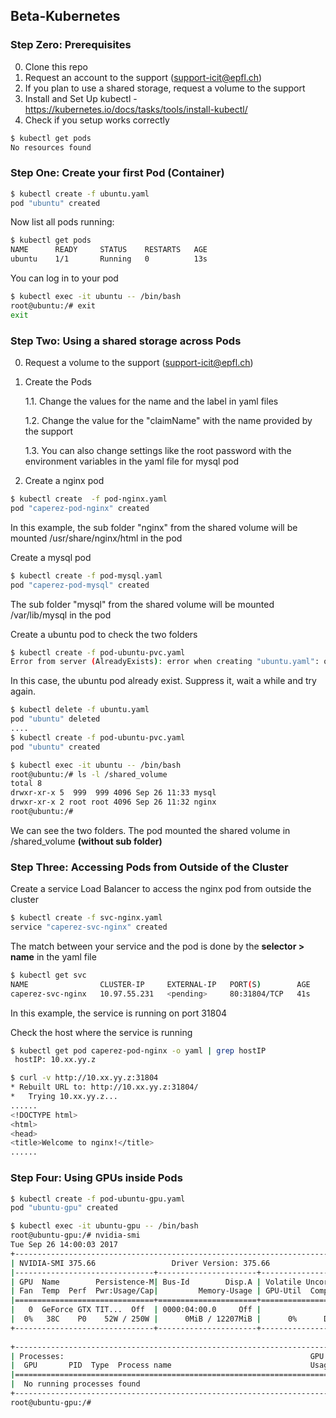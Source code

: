 ## Beta-Kubernetes

### Step Zero: Prerequisites

0. Clone this repo
1. Request an account to the support (support-icit@epfl.ch)
2. If you plan to use a shared storage, request a volume  to the support
3. Install and Set Up kubectl - https://kubernetes.io/docs/tasks/tools/install-kubectl/
4. Check if you setup works correctly
```sh
$ kubectl get pods     
No resources found
```
### Step One: Create your first Pod (Container)
```sh
$ kubectl create -f ubuntu.yaml     
pod "ubuntu" created
```
Now list all pods running:
```sh
$ kubectl get pods
NAME      READY     STATUS    RESTARTS   AGE
ubuntu    1/1       Running   0          13s
```
You can log in to your pod 
```sh
$ kubectl exec -it ubuntu -- /bin/bash
root@ubuntu:/# exit
exit
```
### Step Two: Using a shared storage across Pods
0. Request a volume to the support (support-icit@epfl.ch)

1. Create the Pods
   
   1.1. Change the values for the name and the label in yaml files
   
   1.2. Change the value for the "claimName" with the name provided by the support
   
   1.3. You can also change settings like the root password with the environment variables in the yaml file for mysql pod
   
2. Create a nginx pod
```sh
$ kubectl create  -f pod-nginx.yaml
pod "caperez-pod-nginx" created
``` 
In this example, the sub folder "nginx" from the shared volume will be mounted /usr/share/nginx/html in the pod

Create a mysql pod
```sh
$ kubectl create -f pod-mysql.yaml
pod "caperez-pod-mysql" created
```
The sub folder "mysql" from the shared volume will be mounted /var/lib/mysql in the pod

Create a ubuntu pod to check the two folders
```sh
$ kubectl create -f pod-ubuntu-pvc.yaml
Error from server (AlreadyExists): error when creating "ubuntu.yaml": object is being deleted: pods "ubuntu" already exists
```
In this case, the ubuntu pod already exist. Suppress it, wait a while and try again.
```sh
$ kubectl delete -f ubuntu.yaml
pod "ubuntu" deleted
.... 
$ kubectl create -f pod-ubuntu-pvc.yaml
pod "ubuntu" created

$ kubectl exec -it ubuntu -- /bin/bash
root@ubuntu:/# ls -l /shared_volume
total 8
drwxr-xr-x 5  999  999 4096 Sep 26 11:33 mysql
drwxr-xr-x 2 root root 4096 Sep 26 11:32 nginx
root@ubuntu:/# 
```
We can see the two folders. The pod mounted the shared volume in /shared_volume **(without sub folder)**

### Step Three: Accessing Pods from Outside of the Cluster
Create a service Load Balancer to access the nginx pod from outside the cluster
```sh
$ kubectl create -f svc-nginx.yaml
service "caperez-svc-nginx" created
```
The match between your service and the pod is done by the **selector > name** in the yaml file

```sh
$ kubectl get svc          
NAME                CLUSTER-IP     EXTERNAL-IP   PORT(S)        AGE
caperez-svc-nginx   10.97.55.231   <pending>     80:31804/TCP   41s
```
In this example, the service is running on port 31804

Check the host where the service is running
```sh
$ kubectl get pod caperez-pod-nginx -o yaml | grep hostIP
 hostIP: 10.xx.yy.z

$ curl -v http://10.xx.yy.z:31804
* Rebuilt URL to: http://10.xx.yy.z:31804/
*   Trying 10.xx.yy.z...
......
<!DOCTYPE html>
<html>
<head>
<title>Welcome to nginx!</title>
...... 
```

### Step Four: Using GPUs inside Pods
```sh
$ kubectl create -f pod-ubuntu-gpu.yaml 
pod "ubuntu-gpu" created

$ kubectl exec -it ubuntu-gpu -- /bin/bash
root@ubuntu-gpu:/# nvidia-smi                                                                                                                                         
Tue Sep 26 14:00:03 2017       
+-----------------------------------------------------------------------------+
| NVIDIA-SMI 375.66                 Driver Version: 375.66                    |
|-------------------------------+----------------------+----------------------+
| GPU  Name        Persistence-M| Bus-Id        Disp.A | Volatile Uncorr. ECC |
| Fan  Temp  Perf  Pwr:Usage/Cap|         Memory-Usage | GPU-Util  Compute M. |
|===============================+======================+======================|
|   0  GeForce GTX TIT...  Off  | 0000:04:00.0     Off |                  N/A |
|  0%   38C    P0    52W / 250W |      0MiB / 12207MiB |      0%      Default |
+-------------------------------+----------------------+----------------------+
                                                                               
+-----------------------------------------------------------------------------+
| Processes:                                                       GPU Memory |
|  GPU       PID  Type  Process name                               Usage      |
|=============================================================================|
|  No running processes found                                                 |
+-----------------------------------------------------------------------------+
root@ubuntu-gpu:/# 
```
